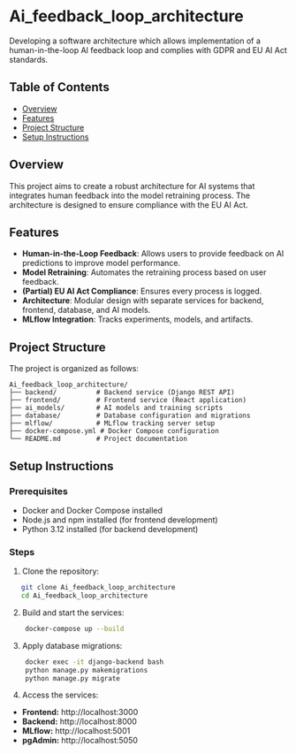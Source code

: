 # Ai_feedback_loop_architecture

Developing a software architecture which allows implementation of a human-in-the-loop AI feedback loop and complies with GDPR and EU AI Act standards.

## Table of Contents
- [Overview](#overview)
- [Features](#features)
- [Project Structure](#project-structure)
- [Setup Instructions](#setup-instructions)

## Overview

This project aims to create a robust architecture for AI systems that integrates human feedback into the model retraining process. The architecture is designed to ensure compliance with the EU AI Act.

## Features

- **Human-in-the-Loop Feedback**: Allows users to provide feedback on AI predictions to improve model performance.
- **Model Retraining**: Automates the retraining process based on user feedback.
- **(Partial) EU AI Act Compliance**: Ensures every process is logged.
- **Architecture**: Modular design with separate services for backend, frontend, database, and AI models.
- **MLflow Integration**: Tracks experiments, models, and artifacts.

## Project Structure

The project is organized as follows:

```
Ai_feedback_loop_architecture/
├── backend/          # Backend service (Django REST API)
├── frontend/         # Frontend service (React application)
├── ai_models/        # AI models and training scripts
├── database/         # Database configuration and migrations
├── mlflow/           # MLflow tracking server setup
├── docker-compose.yml # Docker Compose configuration
└── README.md         # Project documentation
```

## Setup Instructions

### Prerequisites

- Docker and Docker Compose installed
- Node.js and npm installed (for frontend development)
- Python 3.12 installed (for backend development)

### Steps

1. Clone the repository:
```bash
   git clone Ai_feedback_loop_architecture
   cd Ai_feedback_loop_architecture
```

2. Build and start the services:
```bash
    docker-compose up --build
```

3. Apply database migrations:
```bash
    docker exec -it django-backend bash
    python manage.py makemigrations
    python manage.py migrate
```

4. Access the services:

 - **Frontend:** http://localhost:3000
 - **Backend:** http://localhost:8000
 - **MLflow:** http://localhost:5001
 - **pgAdmin:** http://localhost:5050


